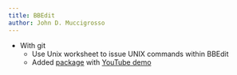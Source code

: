 ```yaml
---
title: BBEdit
author: John D. Muccigrosso
---
```


- With git
    - Use Unix worksheet to issue UNIX commands within BBEdit
    - Added [package](https://github.com/rwilcox/git.bbpackage) with [YouTube demo](http://www.youtube.com/watch?v=P9rBFROlicY)
